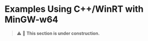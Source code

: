 <!--
SPDX-FileCopyrightText: 2022 Alvin Wong
SPDX-License-Identifier: MIT
-->

Examples Using C++/WinRT with MinGW-w64
=======================================

> ⚠️ 🚧 **This section is under construction.**
